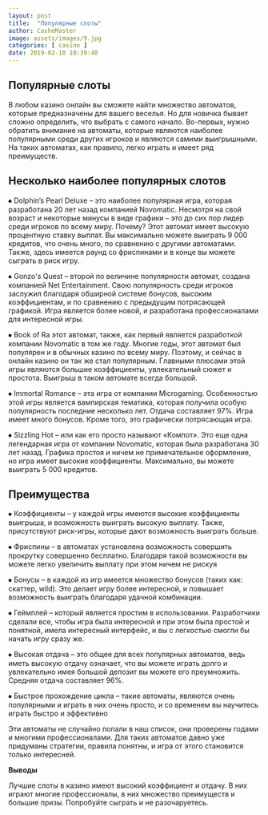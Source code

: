 ```yaml
---
layout: post
title:  "Популярные слоты"
author: CasheMaster
image: assets/images/9.jpg
categories: [ casino ]
date: 2019-02-10 10:39:40
---
```


## Популярные слоты

В любом казино онлайн вы сможете найти множество автоматов, которые предназначены для вашего веселья. Но для новичка бывает сложно определить, что выбрать с самого начало. Во-первых, нужно обратить внимание на автоматы, которые являются наиболее популярными среди других игроков и являются самими выигрышными. На таких автоматах, как правило, легко играть и имеет ряд преимуществ. 

## Несколько наиболее популярных слотов

⦁	Dolphin’s Pearl Deluxe – это наиболее популярная игра, которая разработана 20 лет назад компанией Novomatic. Несмотря на свой возраст и некоторые минусы в виде графики – это до сих пор лидер среди игроков по всему миру. Почему? Этот автомат имеет высокую процентную ставку выплат. Вы максимально можете выиграть 9 000 кредитов, что очень много, по сравнению с другими автоматами. Также, здесь имеется раунд со фриспинами и в конце вы можете сыграть в риск игру.

⦁	Gonzo's Quest – второй по величине популярности автомат, создана компанией Net Entertainment. Свою популярность среди игроков заслужил благодаря обширной системе бонусов, высоким коэффициентам, и по сравнению с предыдущим потрясающей графикой. Игра является более новой, и разработана профессионалами для интересной игры. 

⦁	Book of Ra этот автомат, также, как первый является разработкой компании Novomatic в том же году. Многие годы, этот автомат был популярен и в обычных казино по всему миру. Поэтому, и сейчас в онлайн казино он так же стал популярным. Главными плюсами этой игры являются большие коэффициенты, увлекательный сюжет и простота. Выигрыш в таком автомате всегда большой. 

⦁	Immortal Romance – эта игра от компании Microgaming. Особенностью этой игры является вампирская тематика, которая получила особую популярность последние несколько лет. Отдача составляет 97%. Игра имеет много бонусов. Кроме того, это графически потрясающая игра.

⦁	Sizzling Hot – или как его просто называют «Компот». Это еще одна легендарная игра от компании Novomatic, которая была разработана 30 лет назад. Графика простоя и ничем не примечательное оформление, но игра имеет высокие коэффициенты. Максимально, вы можете выиграть 5 000 кредитов.

## Преимущества

⦁	Коэффициенты – у каждой игры имеются высокие коэффициенты выигрыша, и возможность выиграть высокую выплату.   Также, присутствуют риск-игры, которые дают возможность выиграть больше.

⦁	Фриспины – в автоматах установлена возможность совершить прокрутку совершенно бесплатно. Благодаря такой возможности вы можете легко увеличить выплату при этом ничем не рискуя

⦁	Бонусы – в каждой из игр имеется множество бонусов (таких как: скаттер, wild). Это делает игру более интересной, и повышает возможность выиграть благодаря удачной комбинации.

⦁	Геймплей – который является простим в использовании. Разработчики сделали все, чтобы игра была интересной и при этом была простой и понятной, имела интересный интерфейс, и вы с легкостью смогли бы начать игру сразу же.

⦁	Высокая отдача – это общее для всех популярных автоматов, ведь иметь высокую отдачу означает, что вы можете играть долго и увлекательно имея большой депозит вы можете его преумножить. Средняя отдача составляет 96%. 

⦁	Быстрое прохождение цикла – такие автоматы, являются очень популярными и играть в них очень просто, и со временем вы научитесь играть быстро и эффективно

Эти автоматы не случайно попали в наш список, они проверены годами и многими профессионалами. Для таких автоматов давно уже придуманы стратегии, правила понятны, и игра от этого становится только интересней. 

**Выводы** 

Лучшие слоты в казино имеют высокий коэффициент и отдачу. В них играют многие профессионалы, в них множество преимуществ и большие призы. Попробуйте сыграть и не разочаруетесь. 
